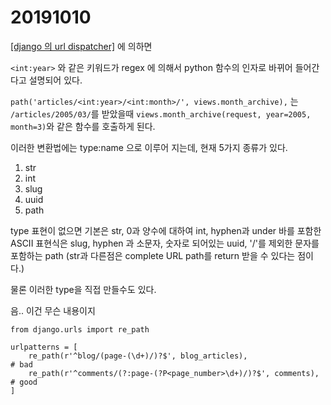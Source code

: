 # 20191010

[[django 의 url dispatcher]](https://docs.djangoproject.com/en/2.2/topics/http/urls/) 에 의하면

`<int:year>` 와 같은 키워드가 regex 에 의해서 python 함수의 인자로 바뀌어 들어간다고 설명되어 있다.

`path('articles/<int:year>/<int:month>/', views.month_archive),`
는 `/articles/2005/03/`를 받았을때 `views.month_archive(request, year=2005, month=3)`와 같은 함수를 호출하게 된다.

이러한 변환법에는 type:name 으로 이루어 지는데, 현재 5가지 종류가 있다.

1. str
2. int
3. slug
4. uuid
5. path

type 표현이 없으면 기본은 str, 0과 양수에 대하여 int, hyphen과 under 바를 포함한 ASCII 표현식은 slug, hyphen 과 소문자, 숫자로 되어있는 uuid, '/'를 제외한 문자를 포함하는 path (str과 다른점은 complete URL path를 return 받을 수 있다는 점이다.)

물론 이러한 type을 직접 만들수도 있다.

음.. 이건 무슨 내용이지
```
from django.urls import re_path

urlpatterns = [
    re_path(r'^blog/(page-(\d+)/)?$', blog_articles),                  # bad
    re_path(r'^comments/(?:page-(?P<page_number>\d+)/)?$', comments),  # good
]
```
